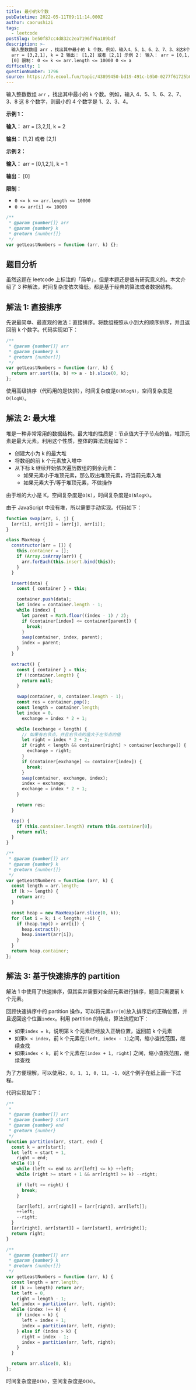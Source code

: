 ```yaml
---
title: 最小的k个数
pubDatetime: 2022-05-11T09:11:14.000Z
author: caorushizi
tags:
  - leetcode
postSlug: be50f87cc4d832c2ea7196f76a189bdf
description: >-
  输入整数数组 arr ，找出其中最小的 k 个数。例如，输入4、5、1、6、2、7、3、8这8个数字，则最小的4个数字是1、2、3、4。 示例 1： 输入：
  arr = [3,2,1], k = 2 输出： [1,2] 或者 [2,1] 示例 2： 输入： arr = [0,1,2,1], k = 1 输出：
  [0] 限制： 0 <= k <= arr.length <= 10000 0 <= a
difficulty: 1
questionNumber: 1796
source: https://fe.ecool.fun/topic/43899450-bd19-491c-b9b0-0277f61725b0
---
```


输入整数数组 `arr` ，找出其中最小的 `k` 个数。例如，输入 4、5、1、6、2、7、3、8 这 8 个数字，则最小的 4 个数字是 1、2、3、4。

**示例 1：**

**输入：** arr = [3,2,1], k = 2

**输出：** [1,2] 或者 [2,1]

**示例 2：**

**输入：** arr = [0,1,2,1], k = 1

**输出：** [0]

**限制：**

- `0 <= k <= arr.length <= 10000`
- `0 <= arr[i] <= 10000`

```js
/**
 * @param {number[]} arr
 * @param {number} k
 * @return {number[]}
 */
var getLeastNumbers = function (arr, k) {};
```

## 题目分析

虽然这题在 leetcode 上标注的「简单」，但是本题还是很有研究意义的。本文介绍了 3 种解法，时间复杂度依次降低，都是基于经典的算法或者数据结构。

## 解法 1: 直接排序

先说最简单、最直观的做法：直接排序。将数组按照从小到大的顺序排序，并且返回前 k 个数字。代码实现如下：

```javascript
/**
 * @param {number[]} arr
 * @param {number} k
 * @return {number[]}
 */
var getLeastNumbers = function (arr, k) {
  return arr.sort((a, b) => a - b).slice(0, k);
};
```

使用高级排序（代码用的是快排），时间复杂度是`O(NlogN)`，空间复杂度是`O(logN)`。

## 解法 2: 最大堆

堆是一种非常常用的数据结构。最大堆的性质是：节点值大于子节点的值，堆顶元素是最大元素。利用这个性质，整体的算法流程如下：

- 创建大小为 k 的最大堆
- 将数组的前 k 个元素放入堆中
- 从下标 k 继续开始依次遍历数组的剩余元素：
  - 如果元素小于堆顶元素，那么取出堆顶元素，将当前元素入堆
  - 如果元素大于/等于堆顶元素，不做操作

由于堆的大小是 K，空间复杂度是`O(K)`，时间复杂度是`O(NlogK)`。

由于 JavaScript 中没有堆，所以需要手动实现。代码如下：

```javascript
function swap(arr, i, j) {
  [arr[i], arr[j]] = [arr[j], arr[i]];
}

class MaxHeap {
  constructor(arr = []) {
    this.container = [];
    if (Array.isArray(arr)) {
      arr.forEach(this.insert.bind(this));
    }
  }

  insert(data) {
    const { container } = this;

    container.push(data);
    let index = container.length - 1;
    while (index) {
      let parent = Math.floor((index - 1) / 2);
      if (container[index] <= container[parent]) {
        break;
      }
      swap(container, index, parent);
      index = parent;
    }
  }

  extract() {
    const { container } = this;
    if (!container.length) {
      return null;
    }

    swap(container, 0, container.length - 1);
    const res = container.pop();
    const length = container.length;
    let index = 0,
      exchange = index * 2 + 1;

    while (exchange < length) {
      // 如果有右节点，并且右节点的值大于左节点的值
      let right = index * 2 + 2;
      if (right < length && container[right] > container[exchange]) {
        exchange = right;
      }
      if (container[exchange] <= container[index]) {
        break;
      }
      swap(container, exchange, index);
      index = exchange;
      exchange = index * 2 + 1;
    }

    return res;
  }

  top() {
    if (this.container.length) return this.container[0];
    return null;
  }
}

/**
 * @param {number[]} arr
 * @param {number} k
 * @return {number[]}
 */
var getLeastNumbers = function (arr, k) {
  const length = arr.length;
  if (k >= length) {
    return arr;
  }

  const heap = new MaxHeap(arr.slice(0, k));
  for (let i = k; i < length; ++i) {
    if (heap.top() > arr[i]) {
      heap.extract();
      heap.insert(arr[i]);
    }
  }
  return heap.container;
};
```

## 解法 3: 基于快速排序的 partition

解法 1 中使用了快速排序，但其实并需要对全部元素进行排序，题目只需要前 k 个元素。

回顾快速排序中的 partition 操作，可以将元素`arr[0]`放入排序后的正确位置，并且返回这个位置`index`。利用 partition 的特点，算法流程如下：

- 如果`index = k`，说明第 k 个元素已经放入正确位置，返回前 k 个元素
- 如果`k < index`，前 k 个元素在`[left, index - 1]`之间，缩小查找范围，继续查找
- 如果`index < k`，前 k 个元素在`[index + 1, right]` 之间，缩小查找范围，继续查找

为了方便理解，可以使用`2, 8, 1, 1, 0, 11, -1, 0`这个例子在纸上画一下过程。

代码实现如下：

```javascript
/**
 *
 * @param {number[]} arr
 * @param {number} start
 * @param {number} end
 * @return {number}
 */
function partition(arr, start, end) {
  const k = arr[start];
  let left = start + 1,
    right = end;
  while (1) {
    while (left <= end && arr[left] <= k) ++left;
    while (right >= start + 1 && arr[right] >= k) --right;

    if (left >= right) {
      break;
    }

    [arr[left], arr[right]] = [arr[right], arr[left]];
    ++left;
    --right;
  }
  [arr[right], arr[start]] = [arr[start], arr[right]];
  return right;
}

/**
 * @param {number[]} arr
 * @param {number} k
 * @return {number[]}
 */
var getLeastNumbers = function (arr, k) {
  const length = arr.length;
  if (k >= length) return arr;
  let left = 0,
    right = length - 1;
  let index = partition(arr, left, right);
  while (index !== k) {
    if (index < k) {
      left = index + 1;
      index = partition(arr, left, right);
    } else if (index > k) {
      right = index - 1;
      index = partition(arr, left, right);
    }
  }

  return arr.slice(0, k);
};
```

时间复杂度是`O(N)`，空间复杂度是`O(N)`。
